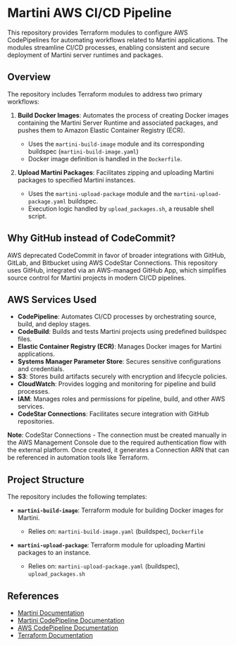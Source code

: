 # Martini AWS CI/CD Pipeline

This repository provides Terraform modules to configure AWS CodePipelines for automating workflows related to Martini applications. The modules streamline CI/CD processes, enabling consistent and secure deployment of Martini server runtimes and packages.

## Overview

The repository includes Terraform modules to address two primary workflows:

1. **Build Docker Images**: Automates the process of creating Docker images containing the Martini Server Runtime and associated packages, and pushes them to Amazon Elastic Container Registry (ECR).
   - Uses the `martini-build-image` module and its corresponding buildspec (`martini-build-image.yaml`)
   - Docker image definition is handled in the `Dockerfile`.

2. **Upload Martini Packages**: Facilitates zipping and uploading Martini packages to specified Martini instances.
   - Uses the `martini-upload-package` module and the `martini-upload-package.yaml` buildspec.
   - Execution logic handled by `upload_packages.sh`, a reusable shell script.

## Why GitHub instead of CodeCommit?

AWS deprecated CodeCommit in favor of broader integrations with GitHub, GitLab, and Bitbucket using AWS CodeStar Connections. This repository uses GitHub, integrated via an AWS-managed GitHub App, which simplifies source control for Martini projects in modern CI/CD pipelines.

## AWS Services Used

- **CodePipeline**: Automates CI/CD processes by orchestrating source, build, and deploy stages.  
- **CodeBuild**: Builds and tests Martini projects using predefined buildspec files.  
- **Elastic Container Registry (ECR)**: Manages Docker images for Martini applications.  
- **Systems Manager Parameter Store**: Secures sensitive configurations and credentials.  
- **S3**: Stores build artifacts securely with encryption and lifecycle policies.  
- **CloudWatch**: Provides logging and monitoring for pipeline and build processes.  
- **IAM**: Manages roles and permissions for pipeline, build, and other AWS services.  
- **CodeStar Connections**: Facilitates secure integration with GitHub repositories.  

**Note**: CodeStar Connections - The connection must be created manually in the AWS Management Console due to the required authentication flow with the external platform. Once created, it generates a Connection ARN that can be referenced in automation tools like Terraform.

## Project Structure

The repository includes the following templates:

- **`martini-build-image`**: Terraform module for building Docker images for Martini.
  - Relies on: `martini-build-image.yaml` (buildspec), `Dockerfile`

- **`martini-upload-package`**: Terraform module for uploading Martini packages to an instance.
  - Relies on: `martini-upload-package.yaml` (buildspec), `upload_packages.sh`

## References

- [Martini Documentation](https://developer.lonti.com/docs/martini)
- [Martini CodePipeline Documentation](https://developer.lonti.com/docs/martini/cicd/automated-deployment/aws-codepipeline)
- [AWS CodePipeline Documentation](https://docs.aws.amazon.com/codepipeline)
- [Terraform Documentation](https://www.terraform.io/docs)